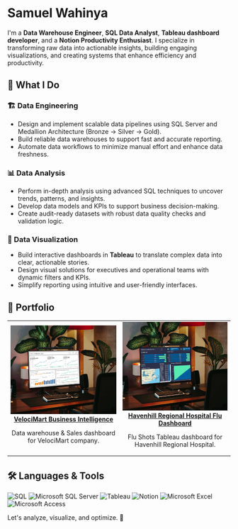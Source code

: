 # Samuel Wahinya

I'm a **Data Warehouse Engineer**, **SQL Data Analyst**, **Tableau dashboard developer**, and a **Notion Productivity Enthusiast**. I specialize in transforming raw data into actionable insights, building engaging visualizations, and creating systems that enhance efficiency and productivity.

## 🚀 What I Do

### 🏗️ Data Engineering
- Design and implement scalable data pipelines using SQL Server and Medallion Architecture (Bronze → Silver → Gold).
- Build reliable data warehouses to support fast and accurate reporting.
- Automate data workflows to minimize manual effort and enhance data freshness.

### 📊 Data Analysis
- Perform in-depth analysis using advanced SQL techniques to uncover trends, patterns, and insights.
- Develop data models and KPIs to support business decision-making.
- Create audit-ready datasets with robust data quality checks and validation logic.

### 🎨 Data Visualization
- Build interactive dashboards in **Tableau** to translate complex data into clear, actionable stories.
- Design visual solutions for executives and operational teams with dynamic filters and KPIs.
- Simplify reporting using intuitive and user-friendly interfaces.

## 🧩 Portfolio

<table>
  <tr>
    <!-- Project 1: VelociMart -->
    <td align="center">
      <a href="https://github.com/samuel-wahinya/VelociMart-Business-Intelligence-Report" target="_blank">
        <img src="https://github.com/samuel-wahinya/VelociMart-Business-Intelligence-Report/blob/main/docs/CRO-Dashboard.jpg?raw=true" alt="VelociMart BI Project" width="400" height="200"/><br />
        <strong>VelociMart Business Intelligence</strong>
      </a>
      <p>Data warehouse & Sales dashboard for VelociMart company.</p>
    </td>
    <!-- Project 2: Havenhill Regional Hospital Flu Dashboard -->
    <td align="center">
      <a href="https://github.com/samuel-wahinya/Havenhill-Regional-Hospital-Flu-Shot-Dashboard" target="_blank">
        <img src="https://github.com/samuel-wahinya/Havenhill-Regional-Hospital-Flu-Shot-Dashboard/blob/main/docs/Healthcare-Dashboard.jpg?raw=true" alt="Havenhill BI Project" width="400" height="200"/><br />
        <strong>Havenhill Regional Hospital Flu Dashboard</strong>
      </a>
      <p>Flu Shots Tableau dashboard for Havenhill Regional Hospital.</p>
    </td>
  </tr>
</table>

## 🛠 Languages & Tools 

<p align="left">
  <!-- SQL -->
  <img src="https://cdn.jsdelivr.net/gh/devicons/devicon@latest/icons/azuresqldatabase/azuresqldatabase-original.svg" alt="SQL" width="50" height="50" />

  <!-- Microsoft SQL Server -->
  <img src="https://cdn.jsdelivr.net/gh/devicons/devicon@latest/icons/microsoftsqlserver/microsoftsqlserver-original-wordmark.svg" alt="Microsoft SQL Server" width="80" height="50" />

  <!-- Tableau -->
  <img src="https://i.postimg.cc/CxhPmb2w/icons8-tableau-software-480.png" alt="Tableau" width="50" height="50" />

  <!-- Notion -->
  <img src="https://cdn.jsdelivr.net/gh/devicons/devicon@latest/icons/notion/notion-original.svg" alt="Notion" width="50" height="50" />

  <!-- Microsoft Excel -->
  <img src="https://i.postimg.cc/L4k3wnL5/icons8-excel-480.png" alt="Microsoft Excel" width="50" height="50" />

  <!-- Microsoft Access -->
  <img width="50" height="50" src="https://img.icons8.com/fluency/50/microsoft-access-2019.png" alt="Microsoft Access"/>
</p>

Let's analyze, visualize, and optimize. 🚀
